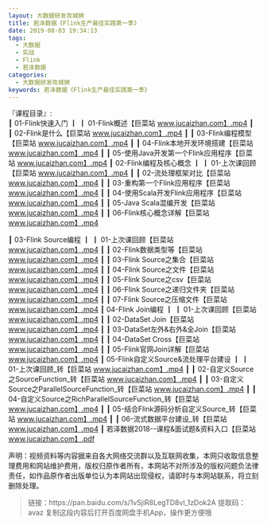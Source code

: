```yaml
---
layout: 大数据研发攻城狮
title: 若泽数据《Flink生产最佳实践第一季》
date: 2019-08-03 19:34:13
tags:
  - 大数据
  - 实战
  - Flink
  - 若泽数据 
categories:
  - 大数据研发攻城狮
keywords: 若泽数据《Flink生产最佳实践第一季》
---
```

『课程目录』:  
┃  01-Flink快速入门
┃  ┃  01-Flink概述【巨菜站 www.jucaizhan.com】.mp4
┃  ┃  02-Flink是什么【巨菜站 www.jucaizhan.com】.mp4
┃  ┃  03-Flink编程模型【巨菜站 www.jucaizhan.com】.mp4
┃  ┃  04-Flink本地开发环境搭建【巨菜站 www.jucaizhan.com】.mp4
┃  ┃  05-使用Java开发第一个Flink应用程序【巨菜站 www.jucaizhan.com】.mp4
┃  02-Flink编程及核心概念
┃  ┃  01-上次课回顾【巨菜站 www.jucaizhan.com】.mp4
┃  ┃  02-流处理框架对比【巨菜站 www.jucaizhan.com】.mp4
┃  ┃  03-重构第一个Flink应用程序【巨菜站 www.jucaizhan.com】.mp4
┃  ┃  04-使用Scala开发Flink应用程序【巨菜站 www.jucaizhan.com】.mp4
┃  ┃  05-Java Scala混编开发【巨菜站 www.jucaizhan.com】.mp4
┃  ┃  06-Flink核心概念详解【巨菜站 www.jucaizhan.com】.mp4
<!-- more -->
┃  03-Flink Source编程
┃  ┃  01-上次课回顾【巨菜站 www.jucaizhan.com】.mp4
┃  ┃  02-Flink数据类型等【巨菜站 www.jucaizhan.com】.mp4
┃  ┃  03-Flink Source之集合【巨菜站 www.jucaizhan.com】.mp4
┃  ┃  04-Flink Source之文件【巨菜站 www.jucaizhan.com】.mp4
┃  ┃  05-Flink Source之csv【巨菜站 www.jucaizhan.com】.mp4
┃  ┃  06-Flink Source之递归文件夹【巨菜站 www.jucaizhan.com】.mp4
┃  ┃  07-Flink Source之压缩文件【巨菜站 www.jucaizhan.com】.mp4
┃  04-Flink Join编程
┃  ┃  01-上次课回顾【巨菜站 www.jucaizhan.com】.mp4
┃  ┃  02-DataSet Join【巨菜站 www.jucaizhan.com】.mp4
┃  ┃  03-DataSet左外&右外&全Join【巨菜站 www.jucaizhan.com】.mp4
┃  ┃  04-DataSet Cross【巨菜站 www.jucaizhan.com】.mp4
┃  ┃  05-Flink官网Join详解【巨菜站 www.jucaizhan.com】.mp4
┃  05-Flink自定义Source&流处理平台建设
┃  ┃  01-上次课回顾_转【巨菜站 www.jucaizhan.com】.mp4
┃  ┃  02-自定义Source之SourceFunction_转【巨菜站 www.jucaizhan.com】.mp4
┃  ┃  03-自定义Source之ParallelSourceFunction_转【巨菜站 www.jucaizhan.com】.mp4
┃  ┃  04-自定义Source之RichParallelSourceFunction_转【巨菜站 www.jucaizhan.com】.mp4
┃  ┃  05-结合Flink源码分析自定义Source_转【巨菜站 www.jucaizhan.com】.mp4
┃  ┃  06-流式数据平台建设_转【巨菜站 www.jucaizhan.com】.mp4
┃  若泽数据2018--课程&面试题&资料入口【巨菜站 www.jucaizhan.com】.pdf
<div class="post-copyright">
    <div class="post-copyright__author">
      <span class="post-copyright-meta">声明：视频资料等内容据来自各大网络交流群以及互联网收集，本网只收取信息整理费用和网站维护费用，版权归原作者所有，本网站不对所涉及的版权问题负法律责任，如作品原作者出版单位认为本网站出现侵权，请即时与本网站联系，将立刻删除处理。 </span>
    </div>
</div>

<blockquote class="blockquote-center">
链接：https://pan.baidu.com/s/1vSjiR8LegTD8vl_1zDok2A 
提取码：avaz 
复制这段内容后打开百度网盘手机App，操作更方便哦
</blockquote>

